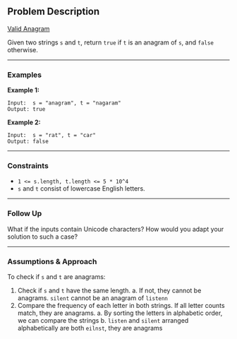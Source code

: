 ## Problem Description

[Valid Anagram](https://leetcode.com/problems/valid-anagram/description/)

Given two strings `s` and `t`, return `true` if `t` is an anagram of `s`, and `false` otherwise.

---

### Examples

**Example 1:**



```
Input:  s = "anagram", t = "nagaram"
Output: true
```

**Example 2:**


```
Input:  s = "rat", t = "car"
Output: false
```

---

### Constraints

- `1 <= s.length, t.length <= 5 * 10^4`
- `s` and `t` consist of lowercase English letters.

---

### Follow Up

What if the inputs contain Unicode characters? How would you adapt your solution to such a case?

---

### Assumptions & Approach


To check if `s` and `t` are anagrams:

1. Check if `s` and `t` have the same length. 
a. If not, they cannot be anagrams. `silent` cannot be an anagram of `listenn`
2. Compare the frequency of each letter in both strings. If all letter counts match, they are anagrams.
a. By sorting the letters in alphabetic order, we can compare the strings
b. `listen` and `silent` arranged alphabetically are both `eilnst`, they are anagrams
